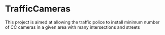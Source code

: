 # TrafficCameras
This project is aimed at allowing the traffic police to install minimum number of CC cameras in a given area with many intersections and streets
